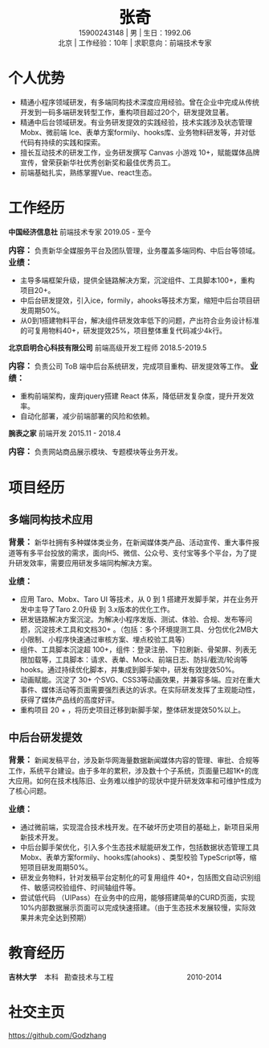 <center><font size=6 color=#000><b>张奇</b></font></center>
<center>15900243148 | 男 | 生日：1992.06</center>
<center>北京 | 工作经验：10年 | 求职意向：前端技术专家</center>

# 个人优势
- 精通小程序领域研发，有多端同构技术深度应用经验。曾在企业中完成从传统开发到一码多端研发转型工作，重构项目超过20个，研发提效显著。
- 精通中后台领域研发。有业务研发提效的实践经验，技术实践涉及状态管理 Mobx、微前端 Ice、表单方案formily、hooks库、业务物料研发等，并对低代码有持续的实践和探索。
- 擅长互动技术的研发工作，业务研发撰写 Canvas 小游戏 10+，赋能媒体品牌宣传，曾荣获新华社优秀创新奖和最佳优秀员工。  
- 前端基础扎实，熟练掌握Vue、react生态。

# 工作经历
**中国经济信息社**&nbsp;前端技术专家&nbsp;2019.05 - 至今

<font size=3>**内容：**</font>
负责新华全媒服务平台及团队管理，业务覆盖多端同构、中后台等领域。
<font size=3>**业绩：** </font>
- 主导多端框架升级，提供全链路解决方案，沉淀组件、工具脚本100+，重构项目20+。
- 中后台研发提效，引入ice，formily，ahooks等技术方案，缩短中后台项目研发周期50%。
- 从0到1搭建物料平台，解决组件研发效率低下的问题，产出符合业务设计标准的可复用物料40+，研发提效25%，项目整体重复代码减少4k行。

**北京启明合心科技有限公司**&nbsp;前端高级开发工程师&nbsp;2018.5-2019.5

<font size=3>**内容：**</font> 
负责公司 ToB 端中后台系统研发，完成项目重构、研发提效等工作。
<font size=3>**业绩：** </font>
- 重构前端架构，废弃jquery搭建 React 体系，降低研发复杂度，提升开发效率。
- 自动化部署，减少前端部署的风险和依赖。

**腕表之家**&nbsp;前端开发&nbsp;2015.11 - 2018.4

<font size=3>**内容：**</font> 
负责网站商品展示模块、专题模块等业务开发。

# 项目经历
## 多端同构技术应用
<font size=3>**背景：**</font>
新华社拥有多种媒体类业务，在新闻媒体类产品、活动宣传、重大事件报道等有多平台投放的需求，面向H5、微信、公众号、支付宝等多个平台，为了提升研发效率，需要应用研发多端同构解决方案。

<font size=3>**业绩：** </font>
- 应用 Taro、Mobx、Taro UI 等技术，从 0 到 1 搭建开发脚手架，并在业务开发中主导了Taro 2.0升级 到 3.x版本的优化工作。
- 研发链路解决方案沉淀。为解决小程序发版、测试、体验、合规、发布等问题，沉淀技术工具和文档30+ 。（包括：多个环境提测工具、分包优化2MB大小限制、小程序快速通过审核方案、埋点校验工具等）
- 组件、工具脚本沉淀超 100+，组件：登录注册、下拉刷新、骨架屏、列表无限加载等，工具脚本：请求、表单、Mock、前端日志、防抖/截流/轮询等hooks。通过持续优化脚本，并集成到脚手架中，研发有效提效50%。
- 动画赋能。沉淀了 30+ 个SVG、CSS3等动画效果，并兼容多端。应对在重大事件、媒体活动等页面需要强烈表达的诉求。在实际研发发挥了主观能动性，获得了媒体产品线的高度好评。
- 重构项目 20 + ，将历史项目迁移到新脚手架，整体研发提效50%以上。

## 中后台研发提效
<font size=3>**背景：**</font>
新闻发稿平台，涉及新华网海量数据新闻媒体内容的管理、审批、合规等工作，系统平台建设。由于多年的累积，涉及数十个子系统，页面量已超1K+的庞大应用。如何在技术栈陈旧、业务难以维护的现状中提升研发效率和可维护性成为了核心问题。

<font size=3>**业绩：** </font>
- 通过微前端，实现混合技术栈开发。在不破坏历史项目的基础上，新项目采用新技术开发。
- 中后台脚手架优化，引入多个生态技术赋能研发工作，包括数据状态管理工具 Mobx、表单方案formily、hooks库(ahooks) 、类型校验 TypeScript等，缩短项目研发周期50%。
- 研发业务物料，针对发稿平台定制化的可复用组件 40+，包括图文自动识别组件、敏感词校验组件、时间轴组件等。
- 尝试低代码 （UIPass）在业务中的应用，能够搭建简单的CURD页面，实现 10%内部数据展示页面可以完成快速搭建。（由于生态技术发展较慢，实际效果并未完全达到预期）

# 教育经历
**吉林大学**&nbsp;&nbsp;&nbsp;&nbsp;本科&nbsp;&nbsp;&nbsp;勘查技术与工程&nbsp;&nbsp;&nbsp;&nbsp;&nbsp;&nbsp;&nbsp;&nbsp;&nbsp;&nbsp;&nbsp;&nbsp;&nbsp;&nbsp;&nbsp;&nbsp;&nbsp;&nbsp;&nbsp;&nbsp;&nbsp;&nbsp;&nbsp;&nbsp;&nbsp;&nbsp;&nbsp;&nbsp;&nbsp;&nbsp;&nbsp;&nbsp;&nbsp;&nbsp;&nbsp;&nbsp;&nbsp;2010-2014

# 社交主页
https://github.com/Godzhang
